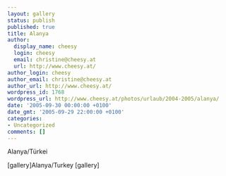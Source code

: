 ```yaml
---
layout: gallery
status: publish
published: true
title: Alanya
author:
  display_name: cheesy
  login: cheesy
  email: christine@cheesy.at
  url: http://www.cheesy.at/
author_login: cheesy
author_email: christine@cheesy.at
author_url: http://www.cheesy.at/
wordpress_id: 1768
wordpress_url: http://www.cheesy.at/photos/urlaub/2004-2005/alanya/
date: '2005-09-30 00:00:00 +0100'
date_gmt: '2005-09-29 22:00:00 +0100'
categories:
- Uncategorized
comments: []
---
```

<!--:de-->Alanya/Türkei
[gallery]<!--:--><!--:en-->Alanya/Turkey
[gallery]<!--:-->
